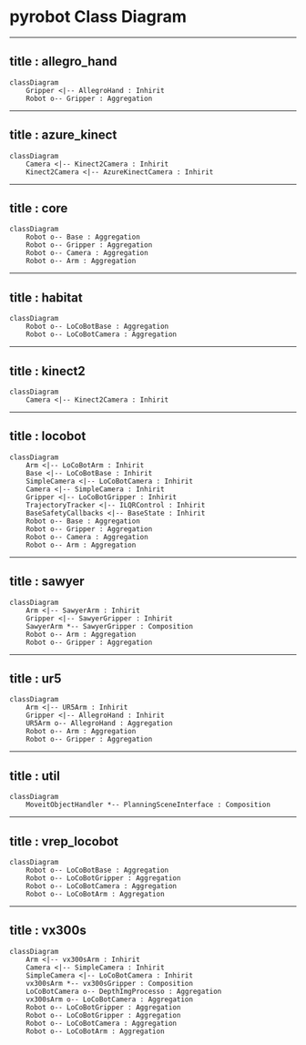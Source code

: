 # pyrobot Class Diagram

---
title : allegro_hand
---
```mermaid
classDiagram
    Gripper <|-- AllegroHand : Inhirit
    Robot o-- Gripper : Aggregation

```

---
title : azure_kinect
---
```mermaid
classDiagram
    Camera <|-- Kinect2Camera : Inhirit
    Kinect2Camera <|-- AzureKinectCamera : Inhirit

```

---
title : core
---
```mermaid
classDiagram
    Robot o-- Base : Aggregation
    Robot o-- Gripper : Aggregation
    Robot o-- Camera : Aggregation
    Robot o-- Arm : Aggregation

```

---
title : habitat
---
```mermaid
classDiagram
    Robot o-- LoCoBotBase : Aggregation
    Robot o-- LoCoBotCamera : Aggregation

```

---
title : kinect2
---
```mermaid
classDiagram
    Camera <|-- Kinect2Camera : Inhirit

```

---
title : locobot
---
```mermaid
classDiagram
    Arm <|-- LoCoBotArm : Inhirit
    Base <|-- LoCoBotBase : Inhirit
    SimpleCamera <|-- LoCoBotCamera : Inhirit
    Camera <|-- SimpleCamera : Inhirit
    Gripper <|-- LoCoBotGripper : Inhirit
    TrajectoryTracker <|-- ILQRControl : Inhirit
    BaseSafetyCallbacks <|-- BaseState : Inhirit
    Robot o-- Base : Aggregation
    Robot o-- Gripper : Aggregation
    Robot o-- Camera : Aggregation
    Robot o-- Arm : Aggregation

```

---
title : sawyer
---
```mermaid
classDiagram
    Arm <|-- SawyerArm : Inhirit
    Gripper <|-- SawyerGripper : Inhirit
    SawyerArm *-- SawyerGripper : Composition
    Robot o-- Arm : Aggregation
    Robot o-- Gripper : Aggregation

```

---
title : ur5
---
```mermaid
classDiagram
    Arm <|-- UR5Arm : Inhirit
    Gripper <|-- AllegroHand : Inhirit
    UR5Arm o-- AllegroHand : Aggregation
    Robot o-- Arm : Aggregation
    Robot o-- Gripper : Aggregation

```

---
title : util
---
```mermaid
classDiagram
    MoveitObjectHandler *-- PlanningSceneInterface : Composition

```

---
title : vrep_locobot
---
```mermaid
classDiagram
    Robot o-- LoCoBotBase : Aggregation
    Robot o-- LoCoBotGripper : Aggregation
    Robot o-- LoCoBotCamera : Aggregation
    Robot o-- LoCoBotArm : Aggregation

```

---
title : vx300s
---
```mermaid
classDiagram
    Arm <|-- vx300sArm : Inhirit
    Camera <|-- SimpleCamera : Inhirit
    SimpleCamera <|-- LoCoBotCamera : Inhirit
    vx300sArm *-- vx300sGripper : Composition
    LoCoBotCamera o-- DepthImgProcesso : Aggregation
    vx300sArm o-- LoCoBotCamera : Aggregation
    Robot o-- LoCoBotGripper : Aggregation
    Robot o-- LoCoBotGripper : Aggregation
    Robot o-- LoCoBotCamera : Aggregation
    Robot o-- LoCoBotArm : Aggregation

```

